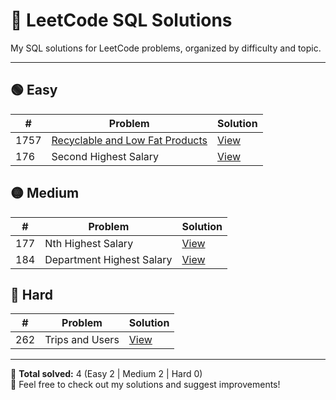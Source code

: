 # 💾 LeetCode SQL Solutions

My SQL solutions for LeetCode problems, organized by difficulty and topic.

---

## 🟢 Easy
| # | Problem | Solution |
|---|----------|-----------|
| 1757 | [Recyclable and Low Fat Products](https://leetcode.com/problems/recyclable-and-low-fat-products/) | [View](Easy/1757.%20Recyclable%20and20%Low%20Fat20%Products.sql) |
| 176 | Second Highest Salary | [View](./Easy/176_Second_Highest_Salary.sql) |

## 🟡 Medium
| # | Problem | Solution |
|---|----------|-----------|
| 177 | Nth Highest Salary | [View](./Medium/177_Nth_Highest_Salary.sql) |
| 184 | Department Highest Salary | [View](./Medium/184_Department_Highest_Salary.sql) |

## 🔴 Hard
| # | Problem | Solution |
|---|----------|-----------|
| 262 | Trips and Users | [View](./Hard/262_Trips_and_Users.sql) |

---

🌟 **Total solved:** 4 (Easy 2 | Medium 2 | Hard 0)  
💬 Feel free to check out my solutions and suggest improvements!
